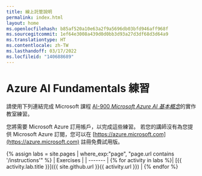 ```yaml
---
title: 線上託管說明
permalink: index.html
layout: home
ms.openlocfilehash: b85af520a10e63a2f9a5696db03bfd946aff968f
ms.sourcegitcommit: 1ef64e3008a439d0d0bb3d93a27d3df68d3d64a9
ms.translationtype: HT
ms.contentlocale: zh-TW
ms.lasthandoff: 03/17/2022
ms.locfileid: "140688689"
---
```

# <a name="azure-ai-fundamentals-exercises"></a>Azure AI Fundamentals 練習

請使用下列連結完成 Microsoft 課程 [AI-900 *Microsoft Azure AI 基本概念*](https://docs.microsoft.com/learn/certifications/courses/ai-900t00)的實作教室練習。

您將需要 Microsoft Azure 訂用帳戶，以完成這些練習。 若您的講師沒有為您提供 Microsoft Azure 訂閱，您可以在 [https://azure.microsoft.com](https://azure.microsoft.com) 註冊免費試用版。

{% assign labs = site.pages | where_exp:"page", "page.url contains '/instructions'" %}
| Exercises |
| ------- | 
{% for activity in labs  %}| [{{ activity.lab.title }}]({{ site.github.url }}{{ activity.url }}) |
{% endfor %}
